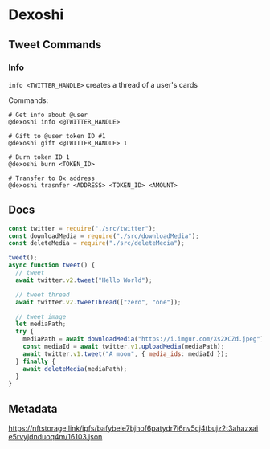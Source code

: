 # Dexoshi

## Tweet Commands

### Info

`info <TWITTER_HANDLE>` creates a thread of a user's cards

Commands:

```
# Get info about @user
@dexoshi info <@TWITTER_HANDLE>

# Gift to @user token ID #1
@dexoshi gift <@TWITTER_HANDLE> 1

# Burn token ID 1
@dexoshi burn <TOKEN_ID>

# Transfer to 0x address
@dexoshi trasnfer <ADDRESS> <TOKEN_ID> <AMOUNT>
```

## Docs

```javascript
const twitter = require("./src/twitter");
const downloadMedia = require("./src/downloadMedia");
const deleteMedia = require("./src/deleteMedia");

tweet();
async function tweet() {
  // tweet
  await twitter.v2.tweet("Hello World");

  // tweet thread
  await twitter.v2.tweetThread(["zero", "one"]);

  // tweet image
  let mediaPath;
  try {
    mediaPath = await downloadMedia("https://i.imgur.com/Xs2XCZd.jpeg");
    const mediaId = await twitter.v1.uploadMedia(mediaPath);
    await twitter.v1.tweet("A moon", { media_ids: mediaId });
  } finally {
    await deleteMedia(mediaPath);
  }
}
```

## Metadata

https://nftstorage.link/ipfs/bafybeie7bjhof6patydr7i6nv5cj4tbujz2t3ahazxaie5rvyjdnduoq4m/16103.json
